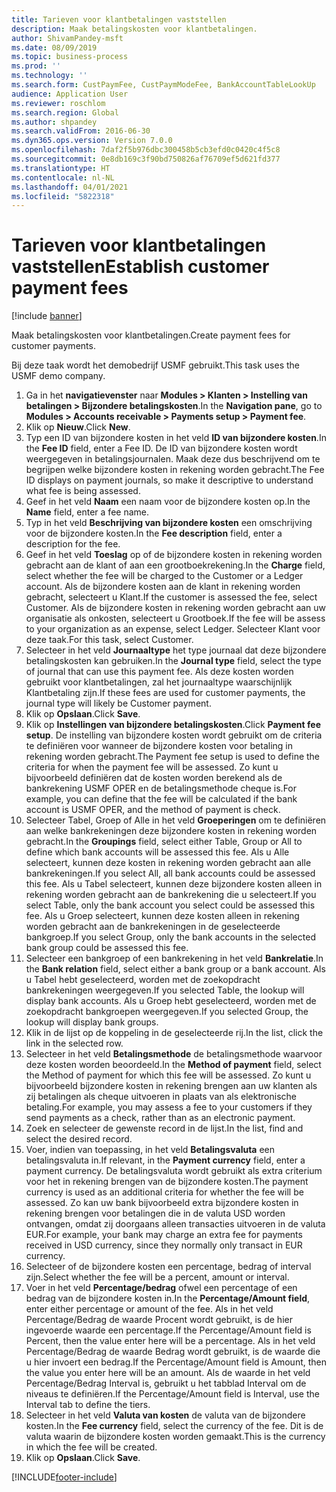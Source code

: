 ```yaml
---
title: Tarieven voor klantbetalingen vaststellen
description: Maak betalingskosten voor klantbetalingen.
author: ShivamPandey-msft
ms.date: 08/09/2019
ms.topic: business-process
ms.prod: ''
ms.technology: ''
ms.search.form: CustPaymFee, CustPaymModeFee, BankAccountTableLookUp
audience: Application User
ms.reviewer: roschlom
ms.search.region: Global
ms.author: shpandey
ms.search.validFrom: 2016-06-30
ms.dyn365.ops.version: Version 7.0.0
ms.openlocfilehash: 7daf2f5b976dbc300458b5cb3efd0c0420c4f5c8
ms.sourcegitcommit: 0e8db169c3f90bd750826af76709ef5d621fd377
ms.translationtype: HT
ms.contentlocale: nl-NL
ms.lasthandoff: 04/01/2021
ms.locfileid: "5822318"
---
```

# <a name="establish-customer-payment-fees"></a><span data-ttu-id="34bc6-103">Tarieven voor klantbetalingen vaststellen</span><span class="sxs-lookup"><span data-stu-id="34bc6-103">Establish customer payment fees</span></span>

[!include [banner](../../includes/banner.md)]

<span data-ttu-id="34bc6-104">Maak betalingskosten voor klantbetalingen.</span><span class="sxs-lookup"><span data-stu-id="34bc6-104">Create payment fees for customer payments.</span></span>

<span data-ttu-id="34bc6-105">Bij deze taak wordt het demobedrijf USMF gebruikt.</span><span class="sxs-lookup"><span data-stu-id="34bc6-105">This task uses the USMF demo company.</span></span>

1. <span data-ttu-id="34bc6-106">Ga in het **navigatievenster** naar **Modules > Klanten > Instelling van betalingen > Bijzondere betalingskosten**.</span><span class="sxs-lookup"><span data-stu-id="34bc6-106">In the **Navigation pane**, go to **Modules > Accounts receivable > Payments setup > Payment fee**.</span></span>
2. <span data-ttu-id="34bc6-107">Klik op **Nieuw**.</span><span class="sxs-lookup"><span data-stu-id="34bc6-107">Click **New**.</span></span>
3. <span data-ttu-id="34bc6-108">Typ een ID van bijzondere kosten in het veld **ID van bijzondere kosten**.</span><span class="sxs-lookup"><span data-stu-id="34bc6-108">In the **Fee ID** field, enter a Fee ID.</span></span> <span data-ttu-id="34bc6-109">De ID van bijzondere kosten wordt weergegeven in betalingsjournalen. Maak deze dus beschrijvend om te begrijpen welke bijzondere kosten in rekening worden gebracht.</span><span class="sxs-lookup"><span data-stu-id="34bc6-109">The Fee ID displays on payment journals, so make it descriptive to understand what fee is being assessed.</span></span>  
4. <span data-ttu-id="34bc6-110">Geef in het veld **Naam** een naam voor de bijzondere kosten op.</span><span class="sxs-lookup"><span data-stu-id="34bc6-110">In the **Name** field, enter a fee name.</span></span>
5. <span data-ttu-id="34bc6-111">Typ in het veld **Beschrijving van bijzondere kosten** een omschrijving voor de bijzondere kosten.</span><span class="sxs-lookup"><span data-stu-id="34bc6-111">In the **Fee description** field, enter a description for the fee.</span></span>
6. <span data-ttu-id="34bc6-112">Geef in het veld **Toeslag** op of de bijzondere kosten in rekening worden gebracht aan de klant of aan een grootboekrekening.</span><span class="sxs-lookup"><span data-stu-id="34bc6-112">In the **Charge** field, select whether the fee will be charged to the Customer or a Ledger account.</span></span> <span data-ttu-id="34bc6-113">Als de bijzondere kosten aan de klant in rekening worden gebracht, selecteert u Klant.</span><span class="sxs-lookup"><span data-stu-id="34bc6-113">If the customer is assessed the fee, select Customer.</span></span> <span data-ttu-id="34bc6-114">Als de bijzondere kosten in rekening worden gebracht aan uw organisatie als onkosten, selecteert u Grootboek.</span><span class="sxs-lookup"><span data-stu-id="34bc6-114">If the fee will be assess to your organization as an expense, select Ledger.</span></span> <span data-ttu-id="34bc6-115">Selecteer Klant voor deze taak.</span><span class="sxs-lookup"><span data-stu-id="34bc6-115">For this task, select Customer.</span></span>  
7. <span data-ttu-id="34bc6-116">Selecteer in het veld **Journaaltype** het type journaal dat deze bijzondere betalingskosten kan gebruiken.</span><span class="sxs-lookup"><span data-stu-id="34bc6-116">In the **Journal type** field, select the type of journal that can use this payment fee.</span></span> <span data-ttu-id="34bc6-117">Als deze kosten worden gebruikt voor klantbetalingen, zal het journaaltype waarschijnlijk Klantbetaling zijn.</span><span class="sxs-lookup"><span data-stu-id="34bc6-117">If these fees are used for customer payments, the journal type will likely be Customer payment.</span></span>  
8. <span data-ttu-id="34bc6-118">Klik op **Opslaan**.</span><span class="sxs-lookup"><span data-stu-id="34bc6-118">Click **Save**.</span></span>
9. <span data-ttu-id="34bc6-119">Klik op **Instellingen van bijzondere betalingskosten**.</span><span class="sxs-lookup"><span data-stu-id="34bc6-119">Click **Payment fee setup**.</span></span> <span data-ttu-id="34bc6-120">De instelling van bijzondere kosten wordt gebruikt om de criteria te definiëren voor wanneer de bijzondere kosten voor betaling in rekening worden gebracht.</span><span class="sxs-lookup"><span data-stu-id="34bc6-120">The Payment fee setup is used to define the criteria for when the payment fee will be assessed.</span></span>  <span data-ttu-id="34bc6-121">Zo kunt u bijvoorbeeld definiëren dat de kosten worden berekend als de bankrekening USMF OPER en de betalingsmethode cheque is.</span><span class="sxs-lookup"><span data-stu-id="34bc6-121">For example, you can define that the fee will be calculated if the bank account is USMF OPER, and the method of payment is check.</span></span>  
10. <span data-ttu-id="34bc6-122">Selecteer Tabel, Groep of Alle in het veld **Groeperingen** om te definiëren aan welke bankrekeningen deze bijzondere kosten in rekening worden gebracht.</span><span class="sxs-lookup"><span data-stu-id="34bc6-122">In the **Groupings** field, select either Table, Group or All to define which bank accounts will be assessed this fee.</span></span> <span data-ttu-id="34bc6-123">Als u Alle selecteert, kunnen deze kosten in rekening worden gebracht aan alle bankrekeningen.</span><span class="sxs-lookup"><span data-stu-id="34bc6-123">If you select All, all bank accounts could be assessed this fee.</span></span>  <span data-ttu-id="34bc6-124">Als u Tabel selecteert, kunnen deze bijzondere kosten alleen in rekening worden gebracht aan de bankrekening die u selecteert.</span><span class="sxs-lookup"><span data-stu-id="34bc6-124">If you select Table, only the bank account you select could be assessed this fee.</span></span> <span data-ttu-id="34bc6-125">Als u Groep selecteert, kunnen deze kosten alleen in rekening worden gebracht aan de bankrekeningen in de geselecteerde bankgroep.</span><span class="sxs-lookup"><span data-stu-id="34bc6-125">If you select Group, only the bank accounts in the selected bank group could be assessed this fee.</span></span>  
11. <span data-ttu-id="34bc6-126">Selecteer een bankgroep of een bankrekening in het veld **Bankrelatie**.</span><span class="sxs-lookup"><span data-stu-id="34bc6-126">In the **Bank relation** field, select either a bank group or a bank account.</span></span> <span data-ttu-id="34bc6-127">Als u Tabel hebt geselecteerd, worden met de zoekopdracht bankrekeningen weergegeven.</span><span class="sxs-lookup"><span data-stu-id="34bc6-127">If you selected Table, the lookup will display bank accounts.</span></span> <span data-ttu-id="34bc6-128">Als u Groep hebt geselecteerd, worden met de zoekopdracht bankgroepen weergegeven.</span><span class="sxs-lookup"><span data-stu-id="34bc6-128">If you selected Group, the lookup will display bank groups.</span></span>  
12. <span data-ttu-id="34bc6-129">Klik in de lijst op de koppeling in de geselecteerde rij.</span><span class="sxs-lookup"><span data-stu-id="34bc6-129">In the list, click the link in the selected row.</span></span>
13. <span data-ttu-id="34bc6-130">Selecteer in het veld **Betalingsmethode** de betalingsmethode waarvoor deze kosten worden beoordeeld.</span><span class="sxs-lookup"><span data-stu-id="34bc6-130">In the **Method of payment** field, select the Method of payment for which this fee will be assessed.</span></span> <span data-ttu-id="34bc6-131">Zo kunt u bijvoorbeeld bijzondere kosten in rekening brengen aan uw klanten als zij betalingen als cheque uitvoeren in plaats van als elektronische betaling.</span><span class="sxs-lookup"><span data-stu-id="34bc6-131">For example, you may assess a fee to your customers if they send payments as a check, rather than as an electronic payment.</span></span>  
14. <span data-ttu-id="34bc6-132">Zoek en selecteer de gewenste record in de lijst.</span><span class="sxs-lookup"><span data-stu-id="34bc6-132">In the list, find and select the desired record.</span></span>
15. <span data-ttu-id="34bc6-133">Voer, indien van toepassing, in het veld **Betalingsvaluta** een betalingsvaluta in.</span><span class="sxs-lookup"><span data-stu-id="34bc6-133">If relevant, in the **Payment currency** field, enter a payment currency.</span></span> <span data-ttu-id="34bc6-134">De betalingsvaluta wordt gebruikt als extra criterium voor het in rekening brengen van de bijzondere kosten.</span><span class="sxs-lookup"><span data-stu-id="34bc6-134">The payment currency is used as an additional criteria for whether the fee will be assessed.</span></span>  <span data-ttu-id="34bc6-135">Zo kan uw bank bijvoorbeeld extra bijzondere kosten in rekening brengen voor betalingen die in de valuta USD worden ontvangen, omdat zij doorgaans alleen transacties uitvoeren in de valuta EUR.</span><span class="sxs-lookup"><span data-stu-id="34bc6-135">For example, your bank may charge an extra fee for payments received in USD currency, since they normally only transact in EUR currency.</span></span>  
16. <span data-ttu-id="34bc6-136">Selecteer of de bijzondere kosten een percentage, bedrag of interval zijn.</span><span class="sxs-lookup"><span data-stu-id="34bc6-136">Select whether the fee will be a percent, amount or interval.</span></span>
17. <span data-ttu-id="34bc6-137">Voer in het veld **Percentage/bedrag** ofwel een percentage of een bedrag van de bijzondere kosten in.</span><span class="sxs-lookup"><span data-stu-id="34bc6-137">In the **Percentage/Amount field**, enter either percentage or amount of the fee.</span></span> <span data-ttu-id="34bc6-138">Als in het veld Percentage/Bedrag de waarde Procent wordt gebruikt, is de hier ingevoerde waarde een percentage.</span><span class="sxs-lookup"><span data-stu-id="34bc6-138">If the Percentage/Amount field is Percent, then the value enter here will be a percentage.</span></span> <span data-ttu-id="34bc6-139">Als in het veld Percentage/Bedrag de waarde Bedrag wordt gebruikt, is de waarde die u hier invoert een bedrag.</span><span class="sxs-lookup"><span data-stu-id="34bc6-139">If the Percentage/Amount field is Amount, then the value you enter here will be an amount.</span></span> <span data-ttu-id="34bc6-140">Als de waarde in het veld Percentage/Bedrag Interval is, gebruikt u het tabblad Interval om de niveaus te definiëren.</span><span class="sxs-lookup"><span data-stu-id="34bc6-140">If the Percentage/Amount field is Interval, use the Interval tab to define the tiers.</span></span>  
18. <span data-ttu-id="34bc6-141">Selecteer in het veld **Valuta van kosten** de valuta van de bijzondere kosten.</span><span class="sxs-lookup"><span data-stu-id="34bc6-141">In the **Fee currency** field, select the currency of the fee.</span></span> <span data-ttu-id="34bc6-142">Dit is de valuta waarin de bijzondere kosten worden gemaakt.</span><span class="sxs-lookup"><span data-stu-id="34bc6-142">This is the currency in which the fee will be created.</span></span>  
19. <span data-ttu-id="34bc6-143">Klik op **Opslaan**.</span><span class="sxs-lookup"><span data-stu-id="34bc6-143">Click **Save**.</span></span>



[!INCLUDE[footer-include](../../../includes/footer-banner.md)]